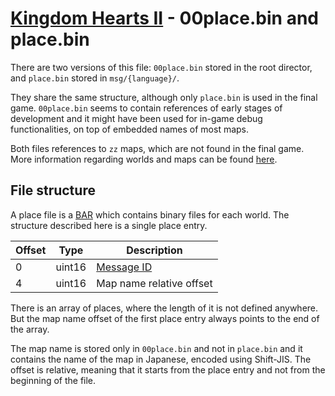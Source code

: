 # [Kingdom Hearts II](../../index.md) - 00place.bin and place.bin

There are two versions of this file: `00place.bin` stored in the root director, and `place.bin` stored in `msg/{language}/`.

They share the same structure, although only `place.bin` is used in the final game. `00place.bin` seems to contain references of early stages of development and it might have been used for in-game debug functionalities, on top of embedded names of most maps.

Both files references to `zz` maps, which are not found in the final game. More information regarding worlds and maps can be found [here](../../worlds.md).

## File structure

A place file is a [BAR](bar.md) which contains binary files for each world. The structure described here is a single place entry.

| Offset | Type   | Description
|--------|--------|------------
| 0      | uint16 | [Message ID](msg.md)
| 4      | uint16 | Map name relative offset

There is an array of places, where the length of it is not defined anywhere. But the map name offset of the first place entry always points to the end of the array.

The map name is stored only in `00place.bin` and not in `place.bin` and it contains the name of the map in Japanese, encoded using Shift-JIS. The offset is relative, meaning that it starts from the place entry and not from the beginning of the file.
